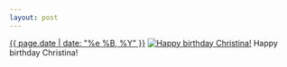```yaml
---
layout: post
---
```


<p>
  <time><a href="/298">{{ page.date | date: "%e %B, %Y" }}</a></time>
  <a href="/298"><img src="{{ site.assets_url }}/298-640.jpg" srcset="{{ site.assets_url }}/298-1280.jpg 1280w, {{ site.assets_url }}/298-960.jpg 960w, {{ site.assets_url }}/298-640.jpg 640w, {{ site.assets_url }}/298-320.jpg 320w" sizes="(min-width: 700px) 50vw, calc(100vw - 2rem)" alt="Happy birthday Christina!" /></a>
  <span>Happy birthday Christina!</span>
</p>

